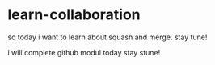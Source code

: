 # learn-collaboration

so today i want to learn about squash and merge.
stay tune!

i will complete github modul today
stay stune!

